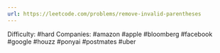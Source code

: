 ```yaml
---
url: https://leetcode.com/problems/remove-invalid-parentheses
---
```


Difficulty: #hard
Companies: #amazon #apple #bloomberg #facebook #google #houzz #ponyai #postmates #uber